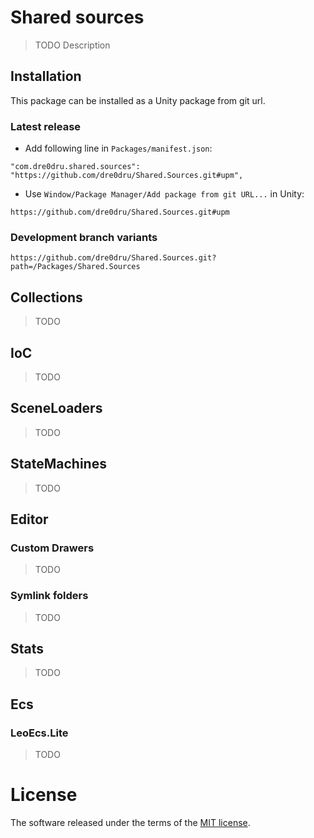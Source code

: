 # Shared sources
> TODO Description

## Installation
This package can be installed as a Unity package from git url.

### Latest release
- Add following line in `Packages/manifest.json`:
```
"com.dre0dru.shared.sources": "https://github.com/dre0dru/Shared.Sources.git#upm",
```
- Use `Window/Package Manager/Add package from git URL...` in Unity:
```
https://github.com/dre0dru/Shared.Sources.git#upm
```

### Development branch variants
```
https://github.com/dre0dru/Shared.Sources.git?path=/Packages/Shared.Sources
```

## Collections
> TODO

## IoC
> TODO

## SceneLoaders
> TODO

## StateMachines
> TODO

## Editor
### Custom Drawers
> TODO

### Symlink folders
> TODO

## Stats
> TODO

## Ecs
### LeoEcs.Lite
> TODO

# License
The software released under the terms of the [MIT license](./LICENSE.md).